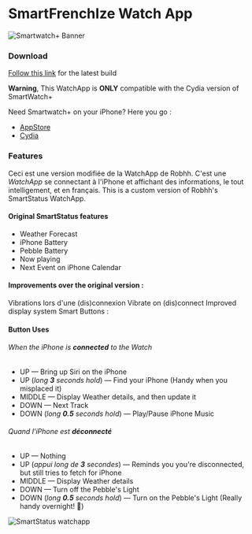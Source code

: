 SmartFrenchIze Watch App
=====================
![Smartwatch+ Banner](https://raw.github.com/Allezxandre/SmartStatus-AppStore/master/AppStore%20Assets/SmartFrenchIze-Header.png)

### Download
[Follow this link](https://github.com/Allezxandre/Smart-FrenchIze/releases) for the latest build

**Warning**, This WatchApp is **ONLY** compatible with the Cydia version of SmartWatch+

Need Smartwatch+ on your iPhone? Here you go : 
- [AppStore](https://itunes.apple.com/us/app/smartwatch+-for-pebble/id711357931?ls=1&mt=8)
- [Cydia](http://moreinfo.thebigboss.org/moreinfo/depiction.php?file=smartwatchplusDp)


### Features

Ceci est une version modifiée de la WatchApp de Robhh. C'est une *WatchApp* se connectant à l'iPhone et affichant des informations, le tout intelligement, et en français.
This is a custom version of Robhh's SmartStatus WatchApp. 
#### Original SmartStatus features
* Weather Forecast
* iPhone Battery
* Pebble Battery
* Now playing
* Next Event on iPhone Calendar

#### Improvements over the original version :
Vibrations lors d'une (dis)connexion
Vibrate on (dis)connect
Improved display system
Smart Buttons :

#### Button Uses
###### When the iPhone is **connected** to the Watch
* UP — Bring up Siri on the iPhone
* UP (_long **3** seconds hold_) — Find your iPhone (Handy when you misplaced it)
* MIDDLE — Display Weather details, and then update it
* DOWN — Next Track
* DOWN (_long **0.5** seconds hold_) — Play/Pause iPhone Music

###### Quand l'iPhone est **déconnecté**
* UP — Nothing
* UP (_appui long de **3** secondes_) — Reminds you you're disconnected, but still tries to fetch for iPhone
* MIDDLE — Display Weather details
* DOWN — Turn off the Pebble's Light
* DOWN (_long **0.5** seconds hold_) — Turn on the Pebble's Light (Really handy overnight! :crescent_moon:)

![SmartStatus watchapp](https://raw.github.com/Allezxandre/SmartStatus-AppStore/master/SmartStatus.jpg)
